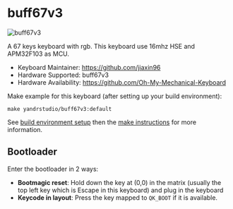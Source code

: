 # buff67v3

![buff67v3](https://i.imgur.com/idPbNDLh.jpg)

A 67 keys keyboard with rgb.
This keyboard use 16mhz HSE and APM32F103 as MCU.

- Keyboard Maintainer: https://github.com/jiaxin96
- Hardware Supported: buff67v3
- Hardware Availability: https://github.com/Oh-My-Mechanical-Keyboard 

Make example for this keyboard (after setting up your build environment):

    make yandrstudio/buff67v3:default

See [build environment setup](https://docs.qmk.fm/#/getting_started_build_tools) then the [make instructions](https://docs.qmk.fm/#/getting_started_make_guide) for more information.

## Bootloader

Enter the bootloader in 2 ways:

- **Bootmagic reset**: Hold down the key at (0,0) in the matrix (usually the top left key which is Escape in this keyboard) and plug in the keyboard
- **Keycode in layout**: Press the key mapped to `QK_BOOT` if it is available.
